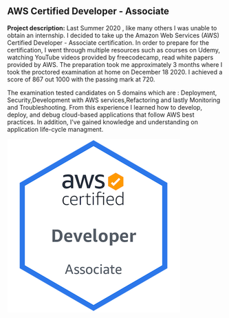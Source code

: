 
## AWS Certified Developer - Associate
**Project description:** Last Summer 2020 , like many others I was unable to obtain an internship. I decided to take up the Amazon Web Services (AWS) Certified Developer - Associate certification. In order to prepare for the certification, I went through multiple resources such as courses on Udemy, watching YouTube videos provided by freecodecamp, read white papers provided by AWS. The preparation took me approximately 3 months where I took the proctored examination at home on December 18 2020. I achieved a score of 867 out 1000 with the passing mark at 720. 

The examination tested candidates on 5 domains which are : Deployment, Security,Development with AWS services,Refactoring and lastly Monitoring and Troubleshooting. From this experience I learned how to develop, deploy, and debug cloud-based applications that follow AWS best practices. In addition, I've gained knowledge and understanding on application life-cycle managment. 

<img src="images/aws-certified-developer-associate (1).png?raw=true"/>
